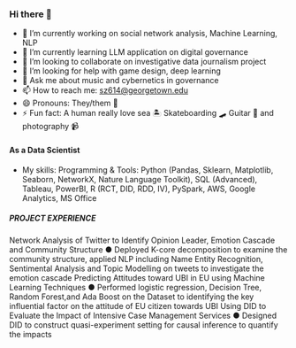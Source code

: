 ### Hi there 👋

- 🔭 I’m currently working on social network analysis, Machine Learning, NLP
- 🌱 I’m currently learning LLM application on digital governance 
- 👯 I’m looking to collaborate on investigative data journalism project 
- 🤔 I’m looking for help with game design, deep learning 
- 💬 Ask me about music and cybernetics in governance
- 📫 How to reach me: sz614@georgetown.edu 
- 😄 Pronouns: They/them 🌈
- ⚡ Fun fact: A human really love sea 🏝 Skateboarding 🛹 Guitar 🎸 and photography 📹

#### As a Data Scientist 
- My skills: Programming & Tools: Python (Pandas, Sklearn, Matplotlib, Seaborn, NetworkX, Nature Language Toolkit),
  SQL (Advanced), Tableau, PowerBI, R (RCT, DID, RDD, IV), PySpark, AWS, Google Analytics, MS Office

##### PROJECT EXPERIENCE
Network Analysis of Twitter to Identify Opinion Leader, Emotion Cascade and Community Structure
● Deployed K-core decomposition to examine the community structure, applied NLP including Name Entity
Recognition, Sentimental Analysis and Topic Modelling on tweets to investigate the emotion cascade
Predicting Attitudes toward UBI in EU using Machine Learning Techniques
● Performed logistic regression, Decision Tree, Random Forest,and Ada Boost on the Dataset to identifying
the key influential factor on the attitude of EU citizen towards UBI
Using DID to Evaluate the Impact of Intensive Case Management Services
● Designed DID to construct quasi-experiment setting for causal inference to quantify the impacts
